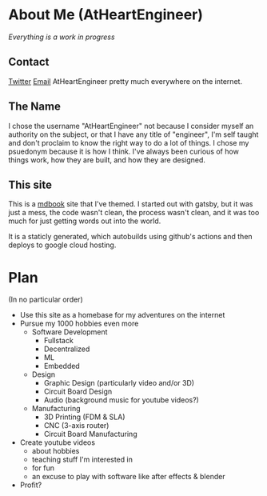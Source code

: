 # About Me (AtHeartEngineer)

<i>Everything is a work in progress</i>

## Contact
[Twitter](https://twitter.com/AtHeartEngineer)
[Email](https://web@heart.engineering)
AtHeartEngineer pretty much everywhere on the internet.

## The Name

I chose the username "AtHeartEngineer" not because I consider myself an authority on the subject, or that I have any title of "engineer", I'm self taught and don't proclaim to know the right way to do a lot of things. I chose my psuedonym because it is how I think. I've always been curious of how things work, how they are built, and how they are designed.

## This site

This is a [mdbook](https://rust-lang.github.io/mdBook/index.html/) site that I've themed. I started out with gatsby, but it was just a mess, the code wasn't clean, the process wasn't clean, and it was too much for just getting words out into the world.

It is a staticly generated, which autobuilds using github's actions and then deploys to google cloud hosting.

# Plan

(In no particular order)

- Use this site as a homebase for my adventures on the internet
- Pursue my 1000 hobbies even more
  - Software Development
    - Fullstack
    - Decentralized
    - ML
    - Embedded
  - Design
    - Graphic Design (particularly video and/or 3D)
    - Circuit Board Design
    - Audio (background music for youtube videos?)
  - Manufacturing
    - 3D Printing (FDM & SLA)
    - CNC (3-axis router)
    - Circuit Board Manufacturing
- Create youtube videos
  - about hobbies
  - teaching stuff I'm interested in
  - for fun
  - an excuse to play with software like after effects & blender
- Profit?

